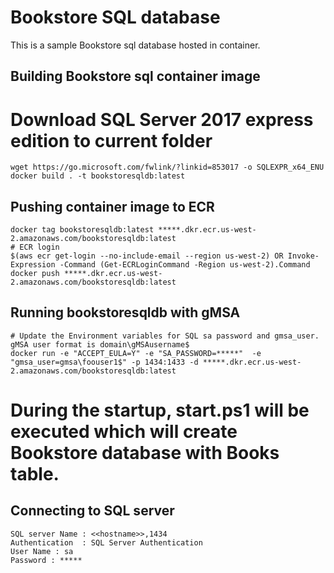 # Bookstore SQL database
This is a sample Bookstore sql database hosted in container.

## Building Bookstore sql container image
# Download SQL Server 2017 express edition to current folder
```
wget https://go.microsoft.com/fwlink/?linkid=853017 -o SQLEXPR_x64_ENU
docker build . -t bookstoresqldb:latest
```

## Pushing container image to ECR
```
docker tag bookstoresqldb:latest *****.dkr.ecr.us-west-2.amazonaws.com/bookstoresqldb:latest
# ECR login
$(aws ecr get-login --no-include-email --region us-west-2) OR Invoke-Expression -Command (Get-ECRLoginCommand -Region us-west-2).Command
docker push *****.dkr.ecr.us-west-2.amazonaws.com/bookstoresqldb:latest
```

## Running bookstoresqldb with gMSA
```
# Update the Environment variables for SQL sa password and gmsa_user. gMSA user format is domain\gMSAusername$
docker run -e "ACCEPT_EULA=Y" -e "SA_PASSWORD=*****"  -e "gmsa_user=gmsa\foouser1$" -p 1434:1433 -d *****.dkr.ecr.us-west-2.amazonaws.com/bookstoresqldb:latest
```
# During the startup, start.ps1 will be executed which will create Bookstore database with Books table. 

## Connecting to SQL server
```
SQL server Name : <<hostname>>,1434
Authentication  : SQL Server Authentication
User Name : sa
Password : *****
```